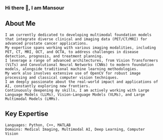 ### Hi there 👋, I am Mansour

## About Me

    I am currently dedicated to developing multimodal foundation models that integrate diverse clinical and imaging data (PET/CT/MRI) for advanced prostate cancer applications.
    My expertise spans working with various imaging modalities, including PET, CT, MRI, OCT, and OCTA, to address challenges in disease detection, prognosis, and treatment planning.
    I leverage a range of advanced architectures, from Vision Transformers (ViTs) and Convolutional Neural Networks (CNNs) to modern foundation models, alongside traditional machine learning methodologies.
    My work also involves extensive use of OpenCV for robust image processing and classical computer vision techniques.
    I am deeply passionate about the real-world impact and applications of AI, constantly exploring new frontiers.
    Continuously deepening my skills, I am actively working with Large Language Models (LLMs), Vision-Language Models (VLMs), and Large Multimodal Models (LMMs).



## Key Expertise

    Languages: Python, C++, MATLAB
    Domains: Medical Imaging, Multimodal AI, Deep Learning, Computer Vision

